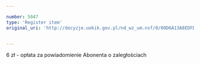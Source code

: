```yaml
---

number: 5047
type: 'Register item'
original_uri: 'http://decyzje.uokik.gov.pl/nd_wz_um.nsf/0/00D6A13A8EDFD2FDC1257BAC003AB51E?OpenDocument'


---
```


6 zł - opłata za powiadomienie Abonenta o zaległościach
